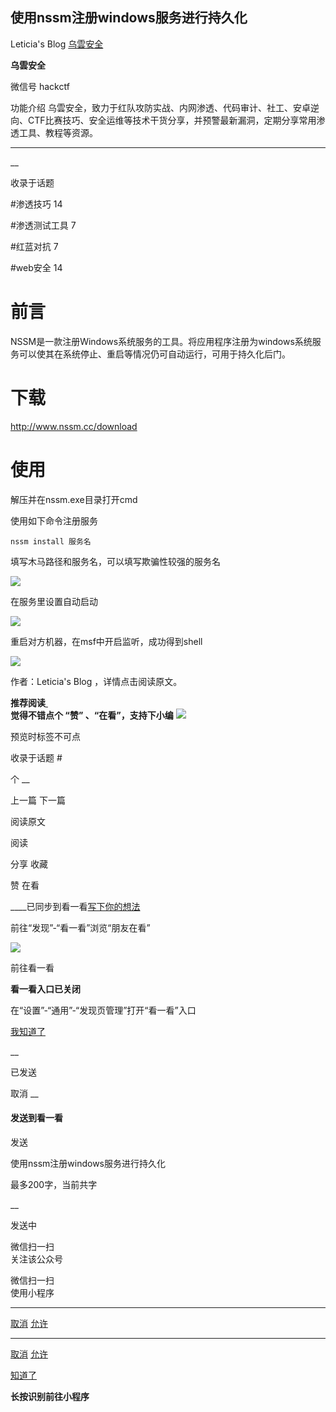 ##  使用nssm注册windows服务进行持久化

Leticia's Blog  [ 乌雲安全 ](javascript:void\(0\);)

**乌雲安全** ![]()

微信号 hackctf

功能介绍
乌雲安全，致力于红队攻防实战、内网渗透、代码审计、社工、安卓逆向、CTF比赛技巧、安全运维等技术干货分享，并预警最新漏洞，定期分享常用渗透工具、教程等资源。

____

__

收录于话题

#渗透技巧 14

#渗透测试工具 7

#红蓝对抗 7

#web安全 14

# 前言

NSSM是一款注册Windows系统服务的工具。将应用程序注册为windows系统服务可以使其在系统停止、重启等情况仍可自动运行，可用于持久化后门。

# 下载

http://www.nssm.cc/download

# 使用

解压并在nssm.exe目录打开cmd

使用如下命令注册服务

    
    
    nssm install 服务名  
    

填写木马路径和服务名，可以填写欺骗性较强的服务名

![](http://hk-proxy.gitwarp.com/https://raw.githubusercontent.com/tuchuang9/tc1/refs/heads/main/public/20210808102544.png)

在服务里设置自动启动

![](http://hk-proxy.gitwarp.com/https://raw.githubusercontent.com/tuchuang9/tc1/refs/heads/main/public/20210808102545.png)

重启对方机器，在msf中开启监听，成功得到shell

![](http://hk-proxy.gitwarp.com/https://raw.githubusercontent.com/tuchuang9/tc1/refs/heads/main/public/20210808102546.png)

作者：Leticia's Blog ，详情点击阅读原文。

 **推荐阅读**[
**![]()**](http://mp.weixin.qq.com/s?__biz=MzAwMjA5OTY5Ng==&mid=2247496904&idx=1&sn=e6c717bc2709f7c4ec8523bc681f43f3&chksm=9acd2457adbaad4169ed38ebf0d969553b6cf4dee26307f2ce6a137c52849e4ffdf06325347e&scene=21#wechat_redirect)  
 **觉得不错点个 **“赞”** 、“在看”，支持下小编**
**![](http://hk-proxy.gitwarp.com/https://raw.githubusercontent.com/tuchuang9/tc1/refs/heads/main/public/20210808102547.png)**

预览时标签不可点

收录于话题 #

个 __

上一篇 下一篇

阅读原文

阅读

分享 收藏

赞 在看

____已同步到看一看[写下你的想法](javascript:;)

前往“发现”-“看一看”浏览“朋友在看”

![](//res.wx.qq.com/mmbizwap/zh_CN/htmledition/images/pic/appmsg/pic_like_comment55871f.png)

前往看一看

**看一看入口已关闭**

在“设置”-“通用”-“发现页管理”打开“看一看”入口

[我知道了](javascript:;)

__

已发送

取消 __

####  发送到看一看

发送

使用nssm注册windows服务进行持久化

最多200字，当前共字

__

发送中

微信扫一扫  
关注该公众号

微信扫一扫  
使用小程序

****

[取消](javascript:void\(0\);) [允许](javascript:void\(0\);)

****

[取消](javascript:void\(0\);) [允许](javascript:void\(0\);)

[知道了](javascript:;)

**长按识别前往小程序**

![]()

